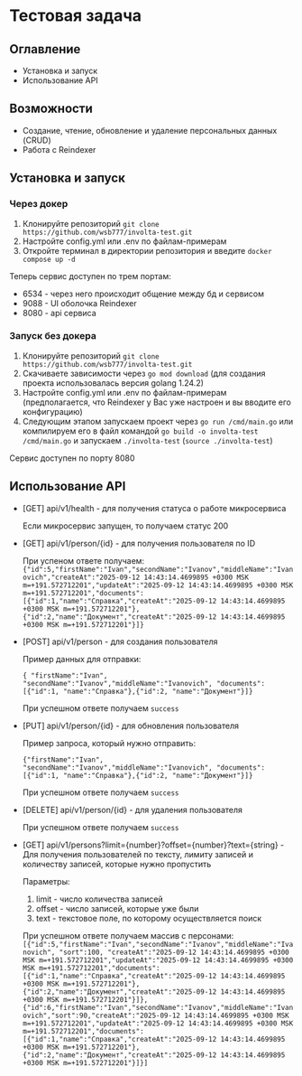 # Тестовая задача
## Оглавление
- Установка и запуск
- Использование API
## Возможности
- Создание, чтение, обновление и удаление персональных данных (CRUD)
- Работа с Reindexer
## Установка и запуск
### Через докер
1. Клонируйте репозиторий `git clone https://github.com/wsb777/involta-test.git`
2. Настройте config.yml или .env по файлам-примерам
3. Откройте терминал в директории репозитория и введите `docker compose up -d`

Теперь сервис доступен по трем портам:
- 6534 - через него происходит общение между бд и сервисом
- 9088 - UI оболочка Reindexer
- 8080 - api сервиса

### Запуск без докера
1. Клонируйте репозиторий `git clone https://github.com/wsb777/involta-test.git`
2. Скачиваете зависимости через `go mod download` (для создания проекта использовалась версия golang 1.24.2)
3. Настройте config.yml или .env по файлам-примерам (предполагается, что Reindexer у Вас уже настроен и вы вводите его конфигурацию)
4. Следующим этапом запускаем проект через `go run /cmd/main.go` или компилируем его в файл командой `go build -o involta-test /cmd/main.go` и запускаем `./involta-test` (`source ./involta-test`)

Сервис доступен по порту 8080

## Использование API

- [GET] api/v1/health - для получения статуса о работе микросервиса
    
    Если микросервис запущен, то получаем статус 200

- [GET] api/v1/person/{id} - для получения пользователя по ID

    При успеном ответе получаем:
    `{"id":5,"firstName":"Ivan","secondName":"Ivanov","middleName":"Ivanovich","createAt":"2025-09-12 14:43:14.4699895 +0300 MSK m=+191.572712201","updateAt":"2025-09-12 14:43:14.4699895 +0300 MSK m=+191.572712201","documents":[{"id":1,"name":"Справка","createAt":"2025-09-12 14:43:14.4699895 +0300 MSK m=+191.572712201"},{"id":2,"name":"Документ","createAt":"2025-09-12 14:43:14.4699895 +0300 MSK m=+191.572712201"}]}`

- [POST] api/v1/person - для создания пользователя

    Пример данных для отправки:

    `{ "firstName":"Ivan", "secondName":"Ivanov","middleName":"Ivanovich", "documents":[{"id":1, "name":"Справка"},{"id":2, "name":"Документ"}]}`
    
    При успешном ответе получаем `success`

- [PUT] api/v1/person/{id} - для обновления пользователя

    Пример запроса, который нужно отправить:

    `{"firstName":"Ivan", "secondName":"Ivanov","middleName":"Ivanovich", "documents":[{"id":1, "name":"Справка"},{"id":2, "name":"Документ"}]}`

    При успешном ответе получаем `success`

- [DELETE] api/v1/person/{id} - для удаления пользователя

    При успешном ответе получаем `success`

- [GET] api/v1/persons?limit={number}?offset={number}?text={string} - Для получения пользователей по тексту, лимиту записей и количеству записей, которые нужно пропустить

    Параметры:

    1) limit - число количества записей
    2) offset - число записей, которые уже были
    3) text - текстовое поле, по которому осуществляется поиск
    
    При успешном ответе получаем массив с персонами:
    `[{"id":5,"firstName":"Ivan","secondName":"Ivanov","middleName":"Ivanovich", "sort":100, "createAt":"2025-09-12 14:43:14.4699895 +0300 MSK m=+191.572712201","updateAt":"2025-09-12 14:43:14.4699895 +0300 MSK m=+191.572712201","documents":[{"id":1,"name":"Справка","createAt":"2025-09-12 14:43:14.4699895 +0300 MSK m=+191.572712201"},{"id":2,"name":"Документ","createAt":"2025-09-12 14:43:14.4699895 +0300 MSK m=+191.572712201"}]},{"id":6,"firstName":"Ivan","secondName":"Ivanov","middleName":"Ivanovich","sort":90,"createAt":"2025-09-12 14:43:14.4699895 +0300 MSK m=+191.572712201","updateAt":"2025-09-12 14:43:14.4699895 +0300 MSK m=+191.572712201","documents":[{"id":1,"name":"Справка","createAt":"2025-09-12 14:43:14.4699895 +0300 MSK m=+191.572712201"},{"id":2,"name":"Документ","createAt":"2025-09-12 14:43:14.4699895 +0300 MSK m=+191.572712201"}]}]`